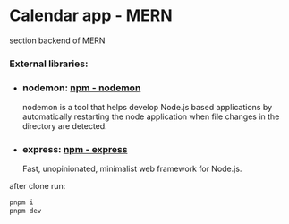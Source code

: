 # Calendar app - MERN

section backend of MERN

### External libraries:

- ### nodemon: [npm - nodemon](https://www.npmjs.com/package/nodemon)
  nodemon is a tool that helps develop Node.js based applications by automatically restarting the node application when file changes in the directory are detected.
- ### express: [npm - express](https://www.npmjs.com/package/express)
  Fast, unopinionated, minimalist web framework for Node.js.

after clone run:

```sh
pnpm i
pnpm dev
```
